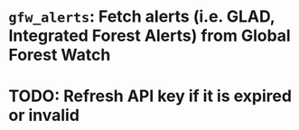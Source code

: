 # `gfw_alerts`: Fetch alerts (i.e. GLAD, Integrated Forest Alerts) from Global Forest Watch

# TODO: Refresh API key if it is expired or invalid